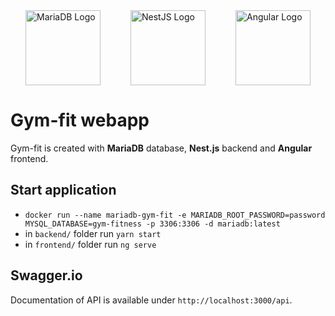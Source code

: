 <div style="display: flex; justify-content: space-around; align-items: center;">
  <a href="https://mariadb.org/" target="_blank">
    <img src="https://mariadb.com/wp-content/uploads/2019/11/mariadb-logo-vert_blue-transparent.png" width="120" alt="MariaDB Logo" />
  </a>
  <a href="http://nestjs.com/" target="_blank">
    <img src="https://nestjs.com/img/logo-small.svg" width="120" alt="NestJS Logo" />
  </a>
  <a href="https://angular.io/" target="_blank">
    <img src="https://angular.io/assets/images/logos/angular/angular.svg" width="120" alt="Angular Logo" />
  </a>
</div>

# Gym-fit webapp
Gym-fit is created with **MariaDB** database, **Nest.js** backend and **Angular** frontend.

## Start application
- `docker run --name mariadb-gym-fit -e MARIADB_ROOT_PASSWORD=password MYSQL_DATABASE=gym-fitness -p 3306:3306 -d mariadb:latest`
- in `backend/` folder run `yarn start`
- in `frontend/` folder run `ng serve`

## Swagger.io
Documentation of API is available under `http://localhost:3000/api`.
